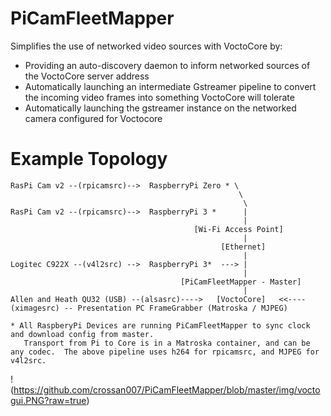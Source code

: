# PiCamFleetMapper

Simplifies the use of networked video sources with VoctoCore by:
*  Providing an auto-discovery daemon to inform networked sources of the VoctoCore server address
*  Automatically launching an intermediate Gstreamer pipeline to convert the incoming video frames into something VoctoCore will tolerate
*  Automatically launching the gstreamer instance on the networked camera configured for Voctocore


# Example Topology
```
RasPi Cam v2 --(rpicamsrc)-->  RaspberryPi Zero * \
                                                   \
                                                    \
RasPi Cam v2 --(rpicamsrc)-->  RaspberryPi 3 *      |
                                                    |
                                         [Wi-Fi Access Point]
                                                    |
                                               [Ethernet]
                                                    |
Logitec C922X --(v4l2src) -->  RaspberryPi 3*  ---> |                                      
                                                    |
                                      [PiCamFleetMapper - Master]
                                                    |
Allen and Heath QU32 (USB) --(alsasrc)---->   [VoctoCore]   <<----(ximagesrc) -- Presentation PC FrameGrabber (Matroska / MJPEG)

* All RaspberyPi Devices are running PiCamFleetMapper to sync clock and download config from master.
   Transport from Pi to Core is in a Matroska container, and can be any codec.  The above pipeline uses h264 for rpicamsrc, and MJPEG for v4l2src.

```
!(https://github.com/crossan007/PiCamFleetMapper/blob/master/img/voctogui.PNG?raw=true)
